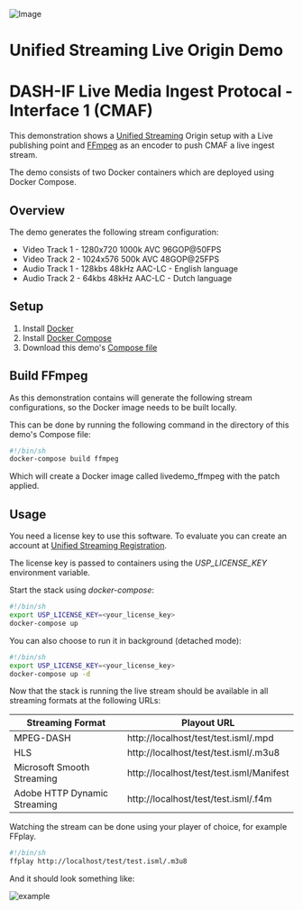 ![Image](../blob/master/unifiedstreaming-logo-black.png?raw=true)
# Unified Streaming Live Origin Demo 
# DASH-IF Live Media Ingest Protocal - Interface 1 (CMAF)

This demonstration shows a [Unified Streaming](http://www.unified-streaming.com/products/unified-origin) Origin setup with a Live publishing point and [FFmpeg](https://ffmpeg.org/) as an encoder to push CMAF a live ingest stream.

The demo consists of two Docker containers which are deployed using Docker Compose.

## Overview
The demo generates the following stream configuration:
- Video Track 1 - 1280x720 1000k AVC 96GOP@50FPS
- Video Track 2 - 1024x576 500k AVC 48GOP@25FPS
- Audio Track 1 - 128kbs 48kHz AAC-LC - English language 
- Audio Track 2 - 64kbs 48kHz AAC-LC - Dutch language

## Setup

1. Install [Docker](http://docker.io)
2. Install [Docker Compose](http://docs.docker.com/compose/install/)
3. Download this demo's [Compose file](https://github.com/unifiedstreaming/live-demo/blob/master/docker-compose.yaml)


## Build FFmpeg

As this demonstration contains will generate the following stream configurations, so the Docker image needs to be built locally.

This can be done by running the following command in the directory of this demo's Compose file:

```bash
#!/bin/sh
docker-compose build ffmpeg
```

Which will create a Docker image called livedemo_ffmpeg with the patch applied.


## Usage

You need a license key to use this software. To evaluate you can create an account at [Unified Streaming Registration](https://www.unified-streaming.com/licenses/access).

The license key is passed to containers using the *USP_LICENSE_KEY* environment variable.

Start the stack using *docker-compose*:

```bash
#!/bin/sh
export USP_LICENSE_KEY=<your_license_key>
docker-compose up
```

You can also choose to run it in background (detached mode):

```bash
#!/bin/sh
export USP_LICENSE_KEY=<your_license_key>
docker-compose up -d
```

Now that the stack is running the live stream should be available in all streaming formats at the following URLs:

| Streaming Format | Playout URL |
|------------------|-------------|
| MPEG-DASH | http://localhost/test/test.isml/.mpd |
| HLS | http://localhost/test/test.isml/.m3u8 |
| Microsoft Smooth Streaming | http://localhost/test/test.isml/Manifest |
| Adobe HTTP Dynamic Streaming | http://localhost/test/test.isml/.f4m |


Watching the stream can be done using your player of choice, for example FFplay.

```bash
#!/bin/sh
ffplay http://localhost/test/test.isml/.m3u8
```

And it should look something like:

![example](https://raw.githubusercontent.com/unifiedstreaming/live-demo-cmaf/master/ffmpeg/example_cmaf.png)

